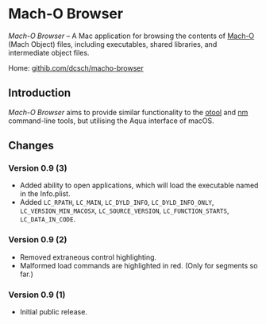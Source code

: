# Mach-O Browser

*Mach-O Browser* – A Mac application for browsing the contents of
[Mach-O](http://en.wikipedia.org/wiki/Mach-O) (Mach Object) files,
including executables, shared libraries, and intermediate object files.

Home: [githib.com/dcsch/macho-browser](https://github.com/dcsch/macho-browser)

## Introduction

*Mach-O Browser* aims to provide similar functionality to the
[otool](http://developer.apple.com/mac/library/documentation/Darwin/Reference/ManPages/man1/otool.1.html) and
[nm](http://developer.apple.com/mac/library/documentation/Darwin/Reference/ManPages/man1/nm.1.html)
command-line tools, but utilising the Aqua interface of macOS.

## Changes

### Version 0.9 (3)
- Added ability to open applications, which will load the executable named in the Info.plist.
- Added  `LC_RPATH`, `LC_MAIN`, `LC_DYLD_INFO`, `LC_DYLD_INFO_ONLY`, `LC_VERSION_MIN_MACOSX`, `LC_SOURCE_VERSION`,
  `LC_FUNCTION_STARTS`, `LC_DATA_IN_CODE`.

### Version 0.9 (2)
- Removed extraneous control highlighting.
- Malformed load commands are highlighted in red.  (Only for segments so far.)

### Version 0.9 (1)
- Initial public release.
